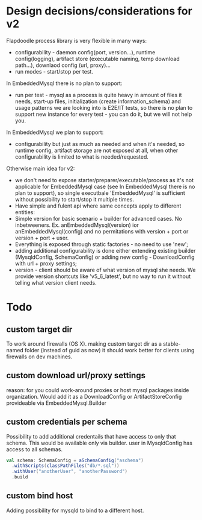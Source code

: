 # Design decisions/considerations for v2

Flapdoodle process library is very flexible in many ways:
 - configurability - daemon config(port, version...), runtime config(logging), artifact store (executable naming, temp download path...), downlaod config (url, proxy)...
 - run modes - start/stop per test.
 
In EmbeddedMysql there is no plan to support:
 - run per test - mysql as a process is quite heavy in amount of files it needs, start-up files, initialization (create information_schema) and usage patterns we are looking into is E2E/IT tests, so there is no plan to support new instance for every test - you can do it, but we will not help you.
 
In EmbeddedMysql we plan to support:
 - configurability but just as much as needed and when it's needed, so runtime config, artifact storage are not exposed at all, when other configurability is limited to what is needed/requested.

Otherwise main idea for v2:
 - we don't need to expose starter/preparer/executable/process as it's not applicable for EmbeddedMysql case (see In EmbeddedMysql there is no plan to support), so single executbale 'EmbeddedMysql' is sufficient without possibility to start/stop it multiple times.
 - Have simple and fulent api where same concepts apply to different entities:
  - Simple version for basic scenario + builder for advanced cases. No inbetweeners. Ex. anEmbeddedMysql(version) ior anEmbeddedMysql(config) and no permitations with version + port or version + port + user.
  - Everything is exposed through static factories - no need to use 'new';
  - adding additional configurability is done either extending existing builder (MysqldConfig, SchemaConfig) or adding new config - DownloadConfig with url + proxy settings;
  - version - client should be aware of what version of mysql she needs. We provide version shortcuts like 'v5_6_latest', but no way to run it without telling what version client needs.

# Todo
## custom target dir

To work around firewalls (OS X). making custom target dir as a stable-named folder (instead of guid as now) it should work better for clients using firewalls on dev machines.

## custom download url/proxy settings

reason: for you could work-around proxies or host mysql packages inside organization. Would add it as a DownloadConfig or ArtifactStoreConfig provideable via EmbeddedMysql.Builder

## custom credentials per schema

Possibility to add additional credentails that have access to only that schema. This would be available only via builder. user in MysqldConfig has access to all schemas.

```scala
val schema: SchemaConfig = aSchemaConfig("aschema")
  .withScripts(classPathFiles("db/*.sql"))
  .withUser("anotherUser", "anotherPassword")
  .build
```

## custom bind host

Adding possibility for mysqld to bind to a different host. 

